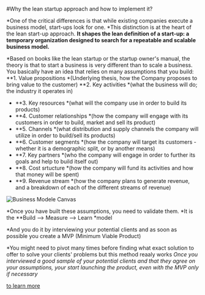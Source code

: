 
#Why the lean startup approach and how to implement it?


*One of the critical differences is that while existing companies execute a business model, start-ups look for one. 
*This distinction is at the heart of the lean start-up approach. 
**It shapes the lean definition of a start-up: a temporary organization designed to search for a repeatable and scalable business model.**


*Based on books like the lean startup or the startup owner's manual, the theory is that to start a business is very different than to scale a business.
You basically have an idea that relies on many assumptions that you build:
**1. Value propositions *(Underlying thesis, how the Company proposes to bring value to the customer)
**2. Key activities *(what the business will do; the industry it operates in)
- **3. Key resources *(what will the company use in order to build its products)
- **4. Customer relationships *(how the company will engage with its customers in order to build, market and sell its product)
- **5. Channels *(what distribution and supply channels the company will utilize in order to build/sell its products)
- **6. Customer segments *(how the company will target its customers - whether it is a demographic split, or by another means)
- **7. Key partners *(who the company will engage in order to further its goals and help to build itself out)
- **8. Cost srtucture *(how the company will fund its activities and how that money will be spent)
- **9. Revenue stream *(how the company plans to generate revenue, and a breakdown of each of the different streams of revenue)

![Business Modele Canvas](https://hbr.org/resources/images/article_assets/2013/10/canvas1.gif)

*Once you have built these assumptions, you need to validate them.
*It is the **Build --> Measure --> Learn *model

*And you do it by interviewing your potential clients and as soon as possible you create a MVP (Minimum Viable Product)

*You might need to pivot many times before finding what exact solution to offer to solve your clients' problems but this method reaaly works
*Once you interviewed a good sample of your potential clients and that they agree on your assumptions, your start launching the product, even with the MVP only if necessary*

[to learn more](https://hbr.org/2013/05/why-the-lean-start-up-changes-everything)

